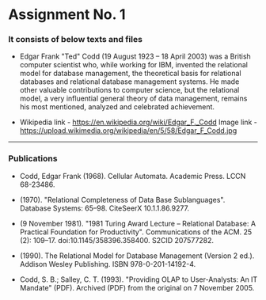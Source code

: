 # Assignment No. 1 

### It consists of below texts and files

- Edgar Frank "Ted" Codd (19 August 1923 – 18 April 2003) was a British computer scientist who, while working for IBM, invented the relational model for database management, the theoretical basis for relational databases and relational database management systems. He made other valuable contributions to computer science, but the relational model, a very influential general theory of data management, remains his most mentioned, analyzed and celebrated achievement.

- Wikipedia link - https://en.wikipedia.org/wiki/Edgar_F._Codd
Image link - https://upload.wikimedia.org/wikipedia/en/5/58/Edgar_F_Codd.jpg

<hr>

### Publications

- Codd, Edgar Frank (1968). Cellular Automata. Academic Press. LCCN 68-23486.

- (1970). "Relational Completeness of Data Base Sublanguages". Database Systems: 65–98. CiteSeerX 10.1.1.86.9277.

- (9 November 1981). "1981 Turing Award Lecture – Relational Database: A Practical Foundation for Productivity". Communications of the ACM. 25 (2): 109–17. doi:10.1145/358396.358400. S2CID 207577282.

- (1990). The Relational Model for Database Management (Version 2 ed.). Addison Wesley Publishing. ISBN 978-0-201-14192-4.

- Codd, S. B.; Salley, C. T. (1993). "Providing OLAP to User-Analysts: An IT Mandate" (PDF). Archived (PDF) from the original on 7 November 2005.